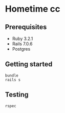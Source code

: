 # Hometime cc

## Prerequisites

- Ruby 3.2.1
- Rails 7.0.6
- Postgres

## Getting started

```
bundle
rails s
```

## Testing

```
rspec
```

